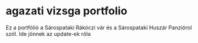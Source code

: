 # agazati vizsga portfolio
Ez a portfólió a Sárospataki Rákóczi vár és a Sárospataki Huszár Panziórol szól. Ide jönnek az update-ek róla

